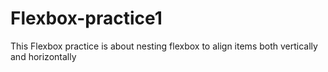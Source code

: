 # Flexbox-practice1
This Flexbox practice is about nesting flexbox to align items both vertically and horizontally
